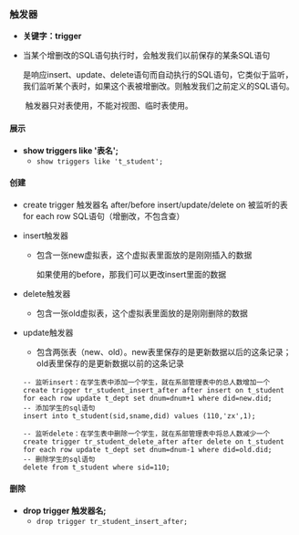 ### 触发器

* **关键字：trigger**

* 当某个增删改的SQL语句执行时，会触发我们以前保存的某条SQL语句

  ​	是响应insert、update、delete语句而自动执行的SQL语句，它类似于监听，我们监听某个表时，如果这个表被增删改。则触发我们之前定义的SQL语句。

  ​	触发器只对表使用，不能对视图、临时表使用。

#### 展示

* **show triggers like '表名';**
  * `show triggers like 't_student';`

#### 创建

* create trigger 触发器名 after/before insert/update/delete on 被监听的表 for each row SQL语句（增删改，不包含查）

* insert触发器

  * 包含一张new虚拟表，这个虚拟表里面放的是刚刚插入的数据

    如果使用的before，那我们可以更改insert里面的数据

* delete触发器

  * 包含一张old虚拟表，这个虚拟表里面放的是刚刚删除的数据

* update触发器

  * 包含两张表（new、old）。new表里保存的是更新数据以后的这条记录；old表里保存的是更新数据以前的这条记录 

  ```mysql
  -- 监听insert：在学生表中添加一个学生，就在系部管理表中的总人数增加一个
  create trigger tr_student_insert_after after insert on t_student for each row update t_dept set dnum=dnum+1 where did=new.did;
  -- 添加学生的sql语句
  insert into t_student(sid,sname,did) values (110,'zx',1); 
  
  -- 监听delete：在学生表中删除一个学生，就在系部管理表中将总人数减少一个
  create trigger tr_student_delete_after after delete on t_student
  for each row update t_dept set dnum=dnum-1 where did=old.did;
  -- 删除学生的sql语句
  delete from t_student where sid=110;
  ```

#### 删除

* **drop trigger 触发器名;**
  * `drop trigger tr_student_insert_after;`